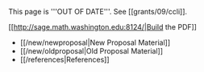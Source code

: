 This page is '''OUT OF DATE'''.  See [[grants/09/ccli]].


[[http://sage.math.washington.edu:8124/|Build the PDF]]

 * [[/new/newproposal|New Proposal Material]]
 * [[/new/oldproposal|Old Proposal Material]]
 * [[/references|References]]
